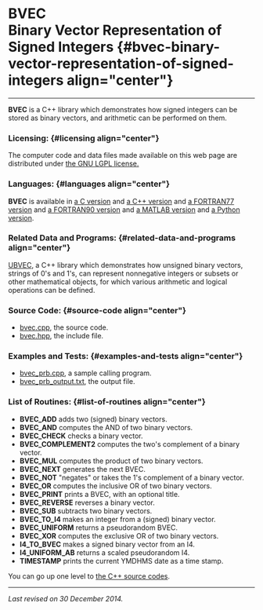 BVEC\
Binary Vector Representation of Signed Integers {#bvec-binary-vector-representation-of-signed-integers align="center"}
===============================================

------------------------------------------------------------------------

**BVEC** is a C++ library which demonstrates how signed integers can be
stored as binary vectors, and arithmetic can be performed on them.

### Licensing: {#licensing align="center"}

The computer code and data files made available on this web page are
distributed under [the GNU LGPL license.](../../txt/gnu_lgpl.txt)

### Languages: {#languages align="center"}

**BVEC** is available in [a C version](../../c_src/bvec/bvec.md) and
[a C++ version](../../master/bvec/bvec.md) and [a FORTRAN77
version](../../f77_src/bvec/bvec.md) and [a FORTRAN90
version](../../f_src/bvec/bvec.md) and [a MATLAB
version](../../m_src/bvec/bvec.md) and [a Python
version](../../py_src/bvec/bvec.md).

### Related Data and Programs: {#related-data-and-programs align="center"}

[UBVEC](../../master/ubvec/ubvec.md), a C++ library which
demonstrates how unsigned binary vectors, strings of 0's and 1's, can
represent nonnegative integers or subsets or other mathematical objects,
for which various arithmetic and logical operations can be defined.

### Source Code: {#source-code align="center"}

-   [bvec.cpp](bvec.cpp), the source code.
-   [bvec.hpp](bvec.hpp), the include file.

### Examples and Tests: {#examples-and-tests align="center"}

-   [bvec\_prb.cpp](bvec_prb.cpp), a sample calling program.
-   [bvec\_prb\_output.txt](bvec_prb_output.txt), the output file.

### List of Routines: {#list-of-routines align="center"}

-   **BVEC\_ADD** adds two (signed) binary vectors.
-   **BVEC\_AND** computes the AND of two binary vectors.
-   **BVEC\_CHECK** checks a binary vector.
-   **BVEC\_COMPLEMENT2** computes the two's complement of a binary
    vector.
-   **BVEC\_MUL** computes the product of two binary vectors.
-   **BVEC\_NEXT** generates the next BVEC.
-   **BVEC\_NOT** "negates" or takes the 1's complement of a binary
    vector.
-   **BVEC\_OR** computes the inclusive OR of two binary vectors.
-   **BVEC\_PRINT** prints a BVEC, with an optional title.
-   **BVEC\_REVERSE** reverses a binary vector.
-   **BVEC\_SUB** subtracts two binary vectors.
-   **BVEC\_TO\_I4** makes an integer from a (signed) binary vector.
-   **BVEC\_UNIFORM** returns a pseudorandom BVEC.
-   **BVEC\_XOR** computes the exclusive OR of two binary vectors.
-   **I4\_TO\_BVEC** makes a signed binary vector from an I4.
-   **I4\_UNIFORM\_AB** returns a scaled pseudorandom I4.
-   **TIMESTAMP** prints the current YMDHMS date as a time stamp.

You can go up one level to [the C++ source codes](../cpp_src.md).

------------------------------------------------------------------------

*Last revised on 30 December 2014.*
